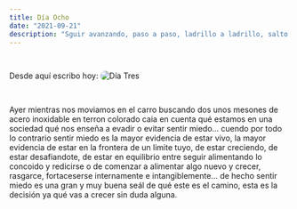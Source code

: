 ```yaml
---
title: Día Ocho
date: "2021-09-21" 
description: "Sguir avanzando, paso a paso, ladrillo a ladrillo, salto cuántico a salto cuántico"
---
```

<!-- date: año-mes-día -->

Desde aquí escribo hoy: 
<img src="./1.jpeg" alt="Día Tres" style="border-radius:10px; margin:30px 0;">

Ayer mientras nos moviamos en el carro buscando dos unos mesones de acero inoxidable en terron colorado caia en cuenta qué estamos en una sociedad qué nos enseña a evadir o evitar sentir miedo... cuendo por todo lo contrario sentir miedo es la mayor evidencia de estar vivo, la mayor evidencia de estar en la frontera de un limite tuyo, de estar creciendo, de estar desafiandote, de estar en equilibrio entre seguir alimentando lo concoido y redicirse o de comenzar a alimentar algo nuevo y crecer, rasgarce, fortaceserse internamente e intangiblemente... de hecho sentir miedo es una gran y muy buena seál de qué este es el camino, esta es la decisión ya qué vas a crecer sin duda alguna. 